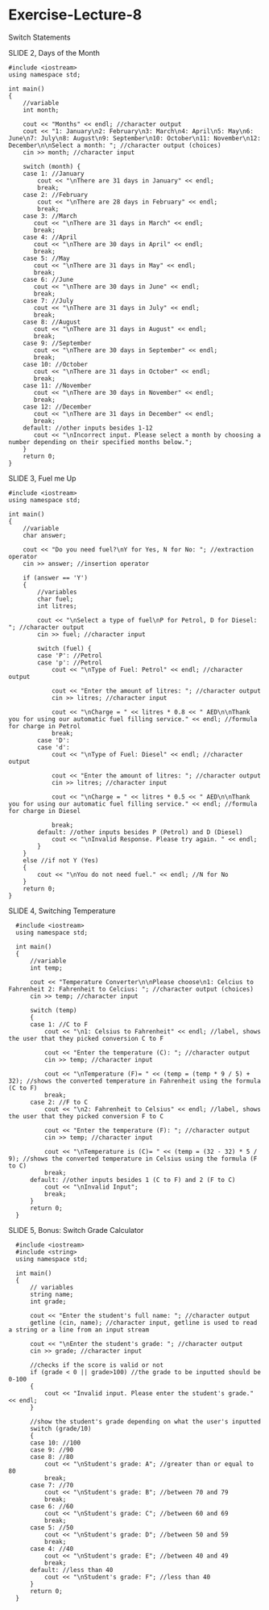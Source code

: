 # Exercise-Lecture-8
Switch Statements

SLIDE 2, Days of the Month
        
    #include <iostream>
    using namespace std;

    int main()
    {
        //variable
        int month;

        cout << "Months" << endl; //character output
        cout << "1: January\n2: February\n3: March\n4: April\n5: May\n6: June\n7: July\n8: August\n9: September\n10: October\n11: November\n12: December\n\nSelect a month: "; //character output (choices)
        cin >> month; //character input

        switch (month) {
        case 1: //January
            cout << "\nThere are 31 days in January" << endl;
            break;
        case 2: //February
            cout << "\nThere are 28 days in February" << endl; 
            break;
        case 3: //March
           cout << "\nThere are 31 days in March" << endl;
           break;
        case 4: //April
           cout << "\nThere are 30 days in April" << endl;
           break;
        case 5: //May
           cout << "\nThere are 31 days in May" << endl;
           break;
        case 6: //June
           cout << "\nThere are 30 days in June" << endl;
           break;
        case 7: //July
           cout << "\nThere are 31 days in July" << endl;
           break;
        case 8: //August
           cout << "\nThere are 31 days in August" << endl;
           break;
        case 9: //September
           cout << "\nThere are 30 days in September" << endl;
           break;
        case 10: //October
           cout << "\nThere are 31 days in October" << endl;
           break;
        case 11: //November
           cout << "\nThere are 30 days in November" << endl;
           break;
        case 12: //December
           cout << "\nThere are 31 days in December" << endl;
           break;
        default: //other inputs besides 1-12
           cout << "\nIncorrect input. Please select a month by choosing a number depending on their specified months below.";
        }
        return 0;
    }
  
SLIDE 3, Fuel me Up
    
    #include <iostream>
    using namespace std;

    int main()
    {
        //variable
        char answer;

        cout << "Do you need fuel?\nY for Yes, N for No: "; //extraction operator
        cin >> answer; //insertion operator

        if (answer == 'Y')
        {
            //variables
            char fuel;
            int litres;

            cout << "\nSelect a type of fuel\nP for Petrol, D for Diesel: "; //character output
            cin >> fuel; //character input

            switch (fuel) {
            case 'P': //Petrol
            case 'p': //Petrol
                cout << "\nType of Fuel: Petrol" << endl; //character output

                cout << "Enter the amount of litres: "; //character output
                cin >> litres; //character input

                cout << "\nCharge = " << litres * 0.8 << " AED\n\nThank you for using our automatic fuel filling service." << endl; //formula for charge in Petrol
                break;
            case 'D':
            case 'd':
                cout << "\nType of Fuel: Diesel" << endl; //character output

                cout << "Enter the amount of litres: "; //character output
                cin >> litres; //character input

                cout << "\nCharge = " << litres * 0.5 << " AED\n\nThank you for using our automatic fuel filling service." << endl; //formula for charge in Diesel

                break;
            default: //other inputs besides P (Petrol) and D (Diesel)
                cout << "\nInvalid Response. Please try again. " << endl;
            }
        }
        else //if not Y (Yes)
        {
            cout << "\nYou do not need fuel." << endl; //N for No
        }
        return 0;
    }
  
SLIDE 4, Switching Temperature
      
      #include <iostream>
      using namespace std;
  
      int main()
      {
          //variable
          int temp;

          cout << "Temperature Converter\n\nPlease choose\n1: Celcius to Fahrenheit 2: Fahrenheit to Celcius: "; //character output (choices)
          cin >> temp; //character input

          switch (temp)
          {
          case 1: //C to F
              cout << "\n1: Celsius to Fahrenheit" << endl; //label, shows the user that they picked conversion C to F

              cout << "Enter the temperature (C): "; //character output
              cin >> temp; //character input

              cout << "\nTemperature (F)= " << (temp = (temp * 9 / 5) + 32); //shows the converted temperature in Fahrenheit using the formula (C to F)
              break;
          case 2: //F to C
              cout << "\n2: Fahrenheit to Celsius" << endl; //label, shows the user that they picked conversion F to C

              cout << "Enter the temperature (F): "; //character output
              cin >> temp; //character input

              cout << "\nTemperature is (C)= " << (temp = (32 - 32) * 5 / 9); //shows the converted temperature in Celsius using the formula (F to C)
              break;
          default: //other inputs besides 1 (C to F) and 2 (F to C)
              cout << "\nInvalid Input";
              break;
          }
          return 0;
      }

SLIDE 5, Bonus: Switch Grade Calculator
      
      #include <iostream>
      #include <string>
      using namespace std;
  
      int main()
      {
          // variables
          string name;
          int grade;

          cout << "Enter the student's full name: "; //character output
          getline (cin, name); //character input, getline is used to read a string or a line from an input stream

          cout << "\nEnter the student's grade: "; //character output
          cin >> grade; //character input

          //checks if the score is valid or not
          if (grade < 0 || grade>100) //the grade to be inputted should be 0-100
          {
              cout << "Invalid input. Please enter the student's grade." << endl;
          }

          //show the student's grade depending on what the user's inputted
          switch (grade/10)
          {
          case 10: //100
          case 9: //90
          case 8: //80
              cout << "\nStudent's grade: A"; //greater than or equal to 80
              break;
          case 7: //70
              cout << "\nStudent's grade: B"; //between 70 and 79
              break;
          case 6: //60
              cout << "\nStudent's grade: C"; //between 60 and 69
              break;
          case 5: //50
              cout << "\nStudent's grade: D"; //between 50 and 59
              break;
          case 4: //40
              cout << "\nStudent's grade: E"; //between 40 and 49
              break;
          default: //less than 40
              cout << "\nStudent's grade: F"; //less than 40
          }
          return 0;
      }  
  
